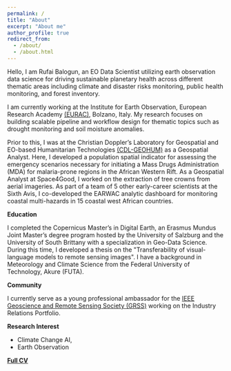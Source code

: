 ```yaml
---
permalink: /
title: "About"
excerpt: "About me"
author_profile: true
redirect_from: 
  - /about/
  - /about.html
---
```


Hello, I am Rufai Balogun, an EO Data Scientist utilizing earth observation data science for driving sustainable planetary health across different thematic areas including climate and disaster risks monitoring, public health monitoring, and forest inventory.

I am currently working at the Institute for Earth Observation, European Research Academy [(EURAC)](https://www.eurac.edu/en/institutes-centers/institute-for-earth-observation), Bolzano, Italy. My research focuses on building scalable pipeline and workflow design for thematic topics such as drought monitoring and soil moisture anomalies.

Prior to this, I was at the Christian Doppler’s Laboratory for Geospatial and EO-based Humanitarian Technologies [(CDL-GEOHUM)](https://geohum.eu/) as a Geospatial Analyst. Here, I developed a population spatial indicator for assessing the emergency scenarios necessary for initiating a Mass Drugs Administration (MDA) for malaria-prone regions in the African Western Rift. As a Geospatial Analyst at Space4Good, I worked on the extraction of tree crowns from aerial imageries. As part of a team of 5 other early-career scientists at the Sixth Avis, I co-developed the EARWAC analytic dashboard for monitoring coastal multi-hazards in 15 coastal west African countries. 

**Education**

I completed the Copernicus Master’s in Digital Earth, an Erasmus Mundus Joint Master’s degree program hosted by the University of Salzburg and the University of South Brittany with a specialization in Geo-Data Science. During this time, I developed a thesis on the "Transferability of visual-language models to remote sensing images". I have a background in Meteorology and Climate Science from the Federal University of Technology, Akure (FUTA).

**Community**

I currently serve as a young professional ambassador for the [IEEE Geoscience and Remote Sensing Society (GRSS)](https://www.grss-ieee.org/) working on the Industry Relations Portfolio.


**Research Interest**

-	Climate Change AI,
-	Earth Observation

[**Full CV**](http://rufaibalogun.com/files/Rufai_Omowunmi_Balogun.pdf)
